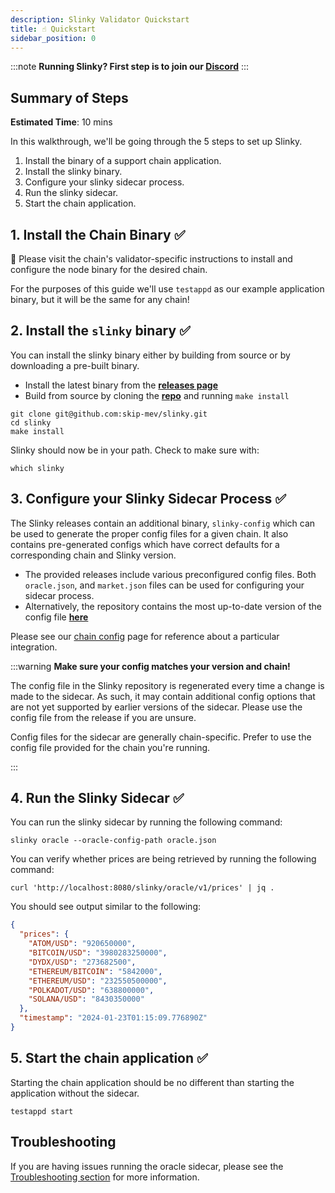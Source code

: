 ```yaml
---
description: Slinky Validator Quickstart
title: ☝️ Quickstart
sidebar_position: 0
---
```


:::note
**Running Slinky? First step is to join our [Discord](https://discord.gg/amAgf9Z39w)**
:::

## Summary of Steps

**Estimated Time**: 10 mins

In this walkthrough, we'll be going through the 5 steps to set up Slinky.

1. Install the binary of a support chain application.
2. Install the slinky binary.
3. Configure your slinky sidecar process.
4. Run the slinky sidecar.
5. Start the chain application.

## 1. Install the Chain Binary ✅

**🚨** Please visit the chain's validator-specific instructions to install and configure the node binary for the desired chain.

For the purposes of this guide we'll use `testappd` as our example application binary, but it will be the same for any chain!

## 2. Install the `slinky` binary ✅

You can install the slinky binary either by building from source or by downloading a pre-built binary.

- Install the latest binary from the <b>[releases page](https://github.com/skip-mev/slinky/releases)</b>
- Build from source by cloning the <b>[repo](https://github.com/skip-mev/slinky)</b> and running `make install`

```shell
git clone git@github.com:skip-mev/slinky.git
cd slinky
make install
```

Slinky should now be in your path. Check to make sure with:

```shell
which slinky
```

## 3. Configure your Slinky Sidecar Process ✅

The Slinky releases contain an additional binary, `slinky-config` which can be used to generate the proper config files
for a given chain. It also contains pre-generated configs which have correct defaults for a corresponding chain and Slinky version.

- The provided releases include various preconfigured config files. Both `oracle.json`, and `market.json` files can be used for configuring your sidecar process.
- Alternatively, the repository contains the most up-to-date version of the config file <b>[here](https://github.com/skip-mev/slinky/blob/main/config/local/oracle.json)</b>

Please see our [chain config](/slinky/integrations) page for reference about a particular integration.

:::warning
<b>Make sure your config matches your version and chain!</b>

The config file in the Slinky repository is regenerated every time a change is made to the sidecar.
As such, it may contain additional config options that are not yet supported by earlier versions of the sidecar.
Please use the config file from the release if you are unsure.

Config files for the sidecar are generally chain-specific. Prefer to use the config file provided for the chain you're running.

:::

## 4. Run the Slinky Sidecar ✅

You can run the slinky sidecar by running the following command:

```shell
slinky oracle --oracle-config-path oracle.json
```

You can verify whether prices are being retrieved by running the following command:

```shell
curl 'http://localhost:8080/slinky/oracle/v1/prices' | jq .
```

You should see output similar to the following:

```JSON
{
  "prices": {
    "ATOM/USD": "920650000",
    "BITCOIN/USD": "3980283250000",
    "DYDX/USD": "273682500",
    "ETHEREUM/BITCOIN": "5842000",
    "ETHEREUM/USD": "232550500000",
    "POLKADOT/USD": "638800000",
    "SOLANA/USD": "8430350000"
  },
  "timestamp": "2024-01-23T01:15:09.776890Z"
}
```

## 5. Start the chain application ✅

Starting the chain application should be no different than starting the application without the sidecar.

```shell
testappd start
```

## Troubleshooting

If you are having issues running the oracle sidecar, please see the [Troubleshooting section](/docs/slinky/validator/2-troubleshooting.md) for more information.
